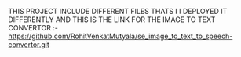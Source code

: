 THIS PROJECT INCLUDE DIFFERENT FILES THATS I I DEPLOYED IT DIFFERENTLY AND THIS IS THE LINK FOR THE IMAGE TO TEXT CONVERTOR :-https://github.com/RohitVenkatMutyala/se_image_to_text_to_speech-convertor.git

